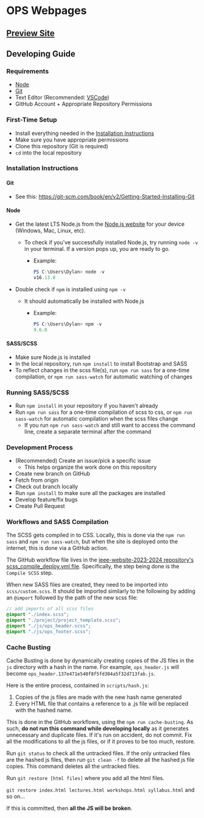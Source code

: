 # OPS Webpages

## [Preview Site](https://archive.openprojectspace.org/)

## Developing Guide

### Requirements

- [Node](#node)
- [Git](#git)
- Text Editor (Recommended: [VSCode](https://code.visualstudio.com/))
- GitHub Account + Appropriate Repository Permissions

### First-Time Setup

- Install everything needed in the [Installation Instructions](#installation-instructions)
- Make sure you have appropriate permissions
- Clone this repository (Git is required)
- `cd` into the local repository

### Installation Instructions

#### Git

- See this: <https://git-scm.com/book/en/v2/Getting-Started-Installing-Git>

#### Node

- Get the latest LTS Node.js from the [Node.js website](https://nodejs.org/en/download) for your device (Windows, Mac, Linux, etc).

  - To check if you've successfully installed Node.js, try running `node -v` in your terminal. If a version pops up, you are ready to go.

    - Example:

      ```Powershell
      PS C:\Users\Dylan> node -v
      v16.13.0
      ```

- Double check if `npm` is installed using `npm -v`

  - It should automatically be installed with Node.js

    - Example:

      ```Powershell
      PS C:\Users\Dylan> npm -v
      9.6.0
      ```

#### SASS/SCSS

- Make sure Node.js is installed
- In the local repository, run `npm install` to install Bootstrap and SASS
- To reflect changes in the scss file(s), run `npm run sass` for a one-time compilation, or `npm run sass-watch` for automatic watching of changes

### Running SASS/SCSS

- Run `npm install` in your repository if you haven't already
- Run `npm run sass` for a one-time compilation of scss to css, or `npm run sass-watch` for automatic compilation when the scss files change
  - If you run `npm run sass-watch` and still want to access the command line, create a separate terminal after the command

### Development Process

- (Recommended) Create an issue/pick a specific issue
  - This helps organize the work done on this repository
- Create new branch on GitHub
- Fetch from origin
- Check out branch locally
- Run `npm install` to make sure all the packages are installed
- Develop feature/fix bugs
- Create Pull Request

### Workflows and SASS Compilation
The SCSS gets compiled in to CSS. Locally, this is done via the `npm run sass` and `npm run sass-watch`, but when the site is deployed onto the internet, this is done via a GitHub action.

The GitHub workflow file lives in the [ieee-website-2023-2024 repository's scss_compile_deploy.yml file](https://github.com/uci-ieee/ieee-website-2023-2024/blob/main/.github/workflows/scss_compile_deploy.yml). Specifically, the step being done is the `Compile SCSS` step.

When new SASS files are created, they need to be imported into `scss/custom.scss`. It should be imported similarly to the following by adding an `@import` followed by the path of the new scss file:

```scss
// add imports of all scss files
@import "./index.scss";
@import "./project/project_template.scss";
@import "./js/ops_header.scss";
@import "./js/ops_footer.scss";
```

### Cache Busting
Cache Busting is done by dynamically creating copies of the JS files in the `js` directory with a hash in the name. For example, `ops_header.js` will become `ops_header.137e471e540f8f5fd304a5f32d713fab.js`.

Here is the entire process, contained in `scripts/hash.js`:
1. Copies of the js files are made with the new hash name generated
2. Every HTML file that contains a reference to a .js file will be replaced with the hashed name. 

This is done in the GitHub workflows, using the `npm run cache-busting`. As such,  **do not run this command while developing locally** as it generates unnecessary and duplicate files. If it's run on accident, do not commit. Fix all the modifications to all the js files, or if it proves to be too much, restore.

Run `git status` to check all the untracked files. If the only untracked files are the hashed js files, then run `git clean -f` to delete all the hashed js file copies. This command deletes all the untracked files.

Run `git restore [html files]` where you add all the html files.

`git restore index.html lectures.html workshops.html syllabus.html` and so on...

If this is committed, then **all the JS will be broken**.

